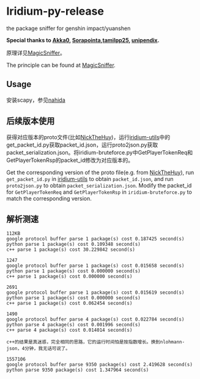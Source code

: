 # Iridium-py-release
the package sniffer for genshin impact/yuanshen

**Special thanks to [Akka0](https://github.com/Akka0),
[Sorapointa](https://github.com/Sorapointa),[tamilpp25](https://github.com/tamilpp25), [unipendix](https://github.com/BUnipendix).**

原理详见[MagicSniffer](https://github.com/Sorapointa/MagicSniffer)。

The principle can be found at [MagicSniffer](https://github.com/Sorapointa/MagicSniffer).

## Usage

安装scapy，参见[nahida](https://github.com/Asassong/nahida)

## 后续版本使用

获得对应版本的proto文件(比如[NickTheHuy](https://github.com/NickTheHuy))，运行[iridium-utils](https://github.com/c2c3vsfac/Iridium-utils)中的get_packet_id.py获取packet_id.json，运行proto2json.py获取packet_serialization.json。将iridium-bruteforce.py中GetPlayerTokenReq和GetPlayerTokenRsp的packet_id修改为对应版本的。

Get the corresponding version of the proto file(e.g. from [NickTheHuy](https://github.com/NickTheHuy)), run `get_packet_id.py` in [iridium-utils](https://github.com/c2c3vsfac/Iridium-utils) to obtain `packet_id.json`, and run `proto2json.py` to obtain `packet_serialization.json`. Modify the packet_id for `GetPlayerTokenReq` and `GetPlayerTokenRsp` in `iridium-bruteforce.py` to match the corresponding version.

## 解析测速

```
112KB
google protocol buffer parse 1 package(s) cost 0.187425 second(s)
python parse 1 package(s) cost 0.109348 second(s)
c++ parse 1 package(s) cost 30.229842 second(s)

1247
google protocol buffer parse 1 package(s) cost 0.015658 second(s)
python parse 1 package(s) cost 0.000000 second(s)
c++ parse 1 package(s) cost 0.000000 second(s)

2691
google protocol buffer parse 1 package(s) cost 0.015619 second(s)
python parse 1 package(s) cost 0.000000 second(s)
c++ parse 1 package(s) cost 0.062454 second(s)

1490
google protocol buffer parse 4 package(s) cost 0.022784 second(s)
python parse 4 package(s) cost 0.001996 second(s)
c++ parse 4 package(s) cost 0.014014 second(s)

c++的结果是真迷惑，完全相同的思路，它的运行时间怕是按指数增长。换到nlohmann-json，4分钟，我无话可说了。

1557106
google protocol buffer parse 9350 package(s) cost 2.419628 second(s)
python parse 9350 package(s) cost 1.347964 second(s)
```


